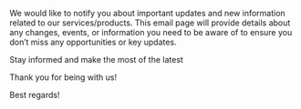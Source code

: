 We would like to notify you about important updates and new information related to our services/products. This email page will provide details about any changes, events, or information you need to be aware of to ensure you don’t miss any opportunities or key updates.

Stay informed and make the most of the latest 

Thank you for being with us!

Best regards!
